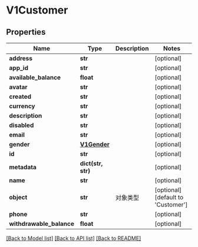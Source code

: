 # V1Customer

## Properties
Name | Type | Description | Notes
------------ | ------------- | ------------- | -------------
**address** | **str** |  | [optional] 
**app_id** | **str** |  | [optional] 
**available_balance** | **float** |  | [optional] 
**avatar** | **str** |  | [optional] 
**created** | **str** |  | [optional] 
**currency** | **str** |  | [optional] 
**description** | **str** |  | [optional] 
**disabled** | **str** |  | [optional] 
**email** | **str** |  | [optional] 
**gender** | [**V1Gender**](V1Gender.md) |  | [optional] 
**id** | **str** |  | [optional] 
**metadata** | **dict(str, str)** |  | [optional] 
**name** | **str** |  | [optional] 
**object** | **str** | 对象类型 | [optional] [default to 'Customer']
**phone** | **str** |  | [optional] 
**withdrawable_balance** | **float** |  | [optional] 

[[Back to Model list]](../README.md#documentation-for-models) [[Back to API list]](../README.md#documentation-for-api-endpoints) [[Back to README]](../README.md)


